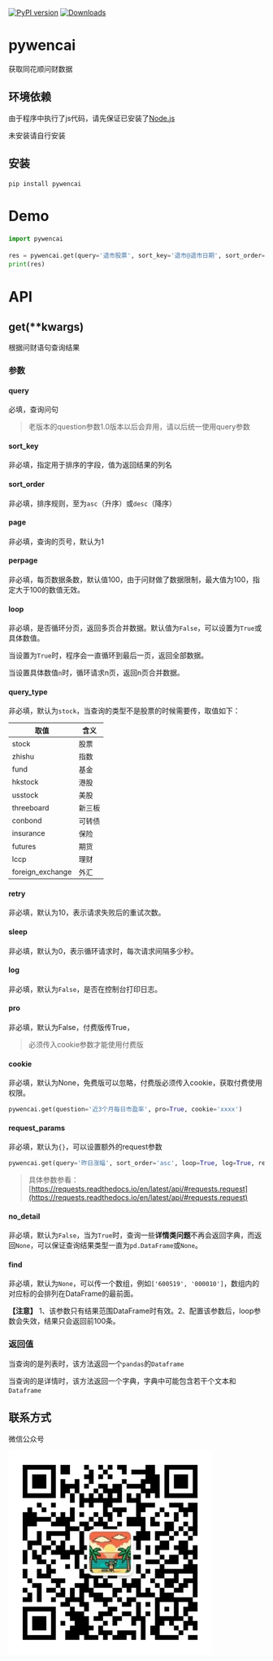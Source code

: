 [![PyPI version](https://badge.fury.io/py/pywencai.svg)](https://badge.fury.io/py/pywencai)
[![Downloads](https://static.pepy.tech/badge/pywencai/month)](https://pepy.tech/project/pywencai)
# pywencai

获取同花顺问财数据

## 环境依赖

由于程序中执行了js代码，请先保证已安装了[Node.js](https://nodejs.org/en/)

未安装请自行安装

## 安装

```
pip install pywencai
```

# Demo

```python
import pywencai

res = pywencai.get(query='退市股票', sort_key='退市@退市日期', sort_order='asc')
print(res)
```

# API

## get(**kwargs)

根据问财语句查询结果

### 参数

#### query

必填，查询问句

> 老版本的question参数1.0版本以后会弃用，请以后统一使用query参数

#### sort_key

非必填，指定用于排序的字段，值为返回结果的列名

#### sort_order

非必填，排序规则，至为`asc`（升序）或`desc`（降序）

#### page

非必填，查询的页号，默认为1

#### perpage

非必填，每页数据条数，默认值100，由于问财做了数据限制，最大值为100，指定大于100的数值无效。

#### loop

非必填，是否循环分页，返回多页合并数据。默认值为`False`，可以设置为`True`或具体数值。

当设置为`True`时，程序会一直循环到最后一页，返回全部数据。

当设置具体数值`n`时，循环请求n页，返回n页合并数据。

#### query_type

非必填，默认为`stock`，当查询的类型不是股票的时候需要传，取值如下：

| 取值 | 含义 |
|-|-|
| stock | 股票 |
| zhishu | 指数 |
| fund | 基金 |
| hkstock | 港股 |
| usstock | 美股 |
| threeboard | 新三板 |
| conbond | 可转债 |
| insurance | 保险 |
| futures | 期货 |
| lccp | 理财 |
| foreign_exchange | 外汇 |

#### retry

非必填，默认为10，表示请求失败后的重试次数。

#### sleep

非必填，默认为0，表示循环请求时，每次请求间隔多少秒。

#### log

非必填，默认为`False`，是否在控制台打印日志。

#### pro

非必填，默认为False，付费版传True，

> 必须传入cookie参数才能使用付费版


#### cookie

非必填，默认为None，免费版可以忽略，付费版必须传入cookie，获取付费使用权限。

```python
pywencai.get(question='近3个月每日市盈率', pro=True, cookie='xxxx')
```
 

#### request_params

非必填，默认为`{}`，可以设置额外的request参数

```python
pywencai.get(query='昨日涨幅', sort_order='asc', loop=True, log=True, request_params={ 'proxies': proxies, 'timeout': (5, 10) })
```
> 具体参数参看：[https://requests.readthedocs.io/en/latest/api/#requests.request](https://requests.readthedocs.io/en/latest/api/#requests.request)

#### no_detail

非必填，默认为`False`，当为`True`时，查询一些**详情类问题**不再会返回字典，而返回`None`，可以保证查询结果类型一直为`pd.DataFrame`或`None`。

#### find

非必填，默认为`None`，可以传一个数组，例如`['600519', '000010']`，数组内的对应标的会排列在DataFrame的最前面。

**【注意】** 1、该参数只有结果范围DataFrame时有效。2、配置该参数后，loop参数会失效，结果只会返回前100条。

### 返回值

当查询的是列表时，该方法返回一个`pandas`的`Dataframe`

当查询的是详情时，该方法返回一个字典，字典中可能包含若干个文本和`Dataframe`

## 联系方式

微信公众号

<img src="./weixin.jpg" width=400>



